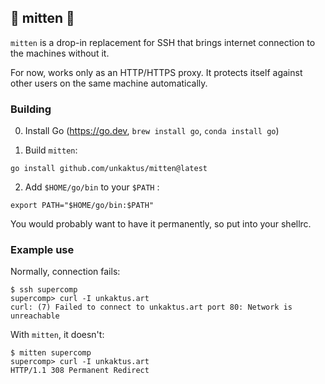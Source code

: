 ## 🧤 mitten 🧤

`mitten` is a drop-in replacement for SSH that brings internet connection
to the machines without it.

For now, works only as an HTTP/HTTPS proxy. It protects itself against other
users on the same machine automatically.

### Building

0. Install Go (https://go.dev, `brew install go`, `conda install go`)

1. Build `mitten`:
```shell
go install github.com/unkaktus/mitten@latest
```
2. Add `$HOME/go/bin` to your `$PATH` :
```shell
export PATH="$HOME/go/bin:$PATH"
```
You would probably want to have it permanently, so put into your shellrc.

### Example use
Normally, connection fails:
```
$ ssh supercomp
supercomp> curl -I unkaktus.art
curl: (7) Failed to connect to unkaktus.art port 80: Network is unreachable
```

With `mitten`, it doesn't:

```
$ mitten supercomp
supercomp> curl -I unkaktus.art
HTTP/1.1 308 Permanent Redirect
```